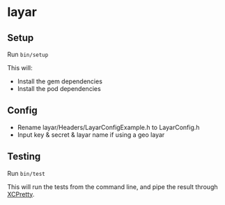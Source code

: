 # layar #

## Setup ##

Run `bin/setup`

This will:

 - Install the gem dependencies
 - Install the pod dependencies

## Config ##

- Rename layar/Headers/LayarConfigExample.h to LayarConfig.h
- Input key & secret & layar name if using a geo layar


## Testing ##

Run `bin/test`

This will run the tests from the command line, and pipe the result through
[XCPretty][].

[XCPretty]: https://github.com/supermarin/xcpretty
